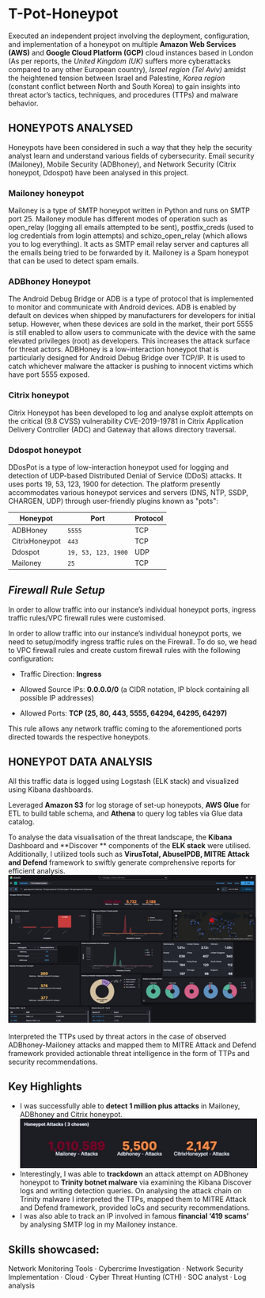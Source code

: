 # T-Pot-Honeypot
Executed an independent project involving the deployment, configuration, and implementation of a honeypot on multiple **Amazon Web Services (AWS)** and **Google Cloud Platform (GCP)** cloud instances based in London (As per reports, the _United Kingdom (UK)_ suffers more cyberattacks compared to any other European country), _Israel region (Tel Aviv)_ amidst the heightened tension between Israel and Palestine, _Korea region_ (constant conflict between North and South Korea) to gain insights into threat actor’s tactics, techniques, and procedures (TTPs) and malware behavior. 


## HONEYPOTS ANALYSED
Honeypots have been considered in such a way that they help the security analyst learn and understand various fields of cybersecurity. Email security (Mailoney), Mobile Security (ADBhoney), and Network Security (Citrix honeypot, Ddospot) have been analysed in this project. 

### Mailoney honeypot
Mailoney is a type of SMTP honeypot written in Python and runs on SMTP port 25. Mailoney module has different modes of operation such as open_relay (logging all emails attempted to be sent), postfix_creds (used to log credentials from login attempts) and schizo_open_relay (which allows you to log everything). It acts as SMTP email relay server and captures all the emails being tried to be forwarded by it. Mailoney is a Spam honeypot that can be used to detect spam emails.

### ADBhoney Honeypot
The Android Debug Bridge or ADB is a type of protocol that is implemented to monitor and communicate with Android devices. ADB is enabled by default on devices when shipped by manufacturers for developers for initial setup. However, when these devices are sold in the market, their port 5555 is still enabled to allow users to communicate with the device with the same elevated privileges (root) as developers. This increases the attack surface for threat actors. 
ADBHoney is a low-interaction honeypot that is particularly designed for Android Debug Bridge over TCP/IP. It is used to catch whichever malware the attacker is pushing to innocent victims which have port 5555 exposed.

### Citrix honeypot
Citrix Honeypot has been developed to log and analyse exploit attempts on the critical (9.8 CVSS) vulnerability CVE-2019-19781 in Citrix Application Delivery Controller (ADC) and Gateway that allows directory traversal.

### Ddospot honeypot
DDosPot is a type of low-interaction honeypot used for logging and detection of UDP-based Distributed Denial of Service (DDoS) attacks. It uses ports 19, 53, 123, 1900 for detection. The platform presently accommodates various honeypot services and servers (DNS, NTP, SSDP, CHARGEN, UDP) through user-friendly plugins known as "pots":

|Honeypot                |Port               |Protocol                         |
|----------------|-------------------------------|-----------------------------|
|ADBHoney|`5555` |TCP   |
|CitrixHoneypot|`443`  |TCP |
|Ddospot|`19, 53, 123, 1900`|UDP|
|Mailoney|`25`|TCP|

## _Firewall Rule Setup_
In order to allow traffic into our instance’s individual honeypot ports, ingress traffic rules/VPC firewall rules were customised.

In order to allow traffic into our instance’s individual honeypot ports, we need to setup/modify ingress traffic rules on the Firewall. To do so, we head to VPC firewall rules and create custom firewall rules with the following configuration:

- Traffic Direction: **Ingress**

- Allowed Source IPs: **0.0.0.0/0** (a CIDR notation, IP block containing all possible IP addresses)

- Allowed Ports: **TCP (25, 80, 443, 5555, 64294, 64295, 64297)**

This rule allows any network traffic coming to the aforementioned ports directed towards the respective honeypots.

## HONEYPOT DATA ANALYSIS
All this traffic data is logged using Logstash (ELK stack) and visualized using Kibana dashboards. 

Leveraged **Amazon S3** for log storage of set-up honeypots, **AWS Glue** for ETL to build table schema, and **Athena** to query log tables via Glue data catalog.

To analyse the data visualisation of the threat landscape, the **Kibana** Dashboard and **Discover ** components of the **ELK stack** were utilised. Additionally, I utilized tools such as **VirusTotal, AbuseIPDB, MITRE Attack and Defend** framework to swiftly generate comprehensive reports for efficient analysis.
![](https://github.com/ritwik-20198/T-Pot-Honeypot/blob/2c01b279ea936559bc2e48817671d81da8ddb976/Honeypot%20Project%20SS/Dashboard.jpg)

Interpreted the TTPs used by threat actors in the case of observed ADBhoney-Mailoney attacks and mapped them to MITRE Attack and Defend framework provided actionable threat intelligence in the form of TTPs and security recommendations. 

## Key Highlights
- I was successfully able to **detect 1 million plus attacks** in Mailoney, ADBhoney and Citrix honeypot.
![](https://github.com/ritwik-20198/T-Pot-Honeypot/blob/2c01b279ea936559bc2e48817671d81da8ddb976/Honeypot%20Project%20SS/total%20attack%20metrics.jpg)
- Interestingly, I was able to **trackdown** an attack attempt on ADBhoney honeypot to **Trinity botnet malware** via examining the Kibana Discover logs and writing detection queries. On analysing the attack chain on Trinity malware I interpreted the TTPs, mapped them to MITRE Attack and Defend framework, provided IoCs and security recommendations.
-   I was also able to track an IP involved in famous **financial ‘419 scams’** by analysing SMTP log in my Mailoney instance.


## Skills showcased: 
Network Monitoring Tools · Cybercrime Investigation · Network Security Implementation · Cloud · Cyber Threat Hunting (CTH) · SOC analyst · Log analysis
